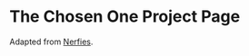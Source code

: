 # The Chosen One Project Page

Adapted from [Nerfies](https://github.com/nerfies/nerfies.github.io).
